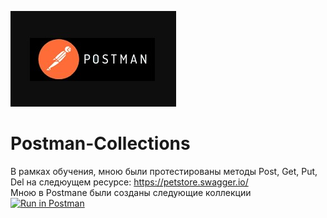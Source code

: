 ![Header](https://github.com/RomanRRC/Postman-Collections/blob/main/Postman.jpg)

# Postman-Collections

В рамках обучения, мною были протестированы методы Post, Get, Put, Del на следюущем ресурсе: https://petstore.swagger.io/ 
<br>Мною в Postmane были созданы следующие коллекции </br>
[![Run in Postman](https://run.pstmn.io/button.svg)]([https://god.gw.postman.com/run-collection/28886474-9df72743-4676-41df-aa00-c3eafc4ed958?action=collection%2Ffork&source=rip_markdown&collection-url=entityId%3D28886474-9df72743-4676-41df-aa00-c3eafc4ed958%26entityType%3Dcollection%26workspaceId%3Ddfd1b13d-86ee-4893-89ef-e00a751077d5](https://www.postman.com/etty123/workspace/my-workspace/collection/28886474-9df72743-4676-41df-aa00-c3eafc4ed958?action=share&creator=28886474)https://www.postman.com/etty123/workspace/my-workspace/collection/28886474-9df72743-4676-41df-aa00-c3eafc4ed958?action=share&creator=28886474)
